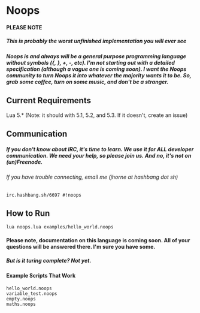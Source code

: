 Noops
=====

#### PLEASE NOTE
##### This is probably the worst unfinished implementation you will ever see

##### Noops is and always will be a general purpose programming language without symbols ({, }, +, -, etc). I'm not starting out with a detailed specification (although a vague one is coming soon). I want the Noops community to turn Noops it into whatever the majority wants it to be. So, grab some coffee, turn on some music, and don't be a stranger.

## Current Requirements
Lua 5.* (Note: it should with 5.1, 5.2, and 5.3. If it doesn't, create an issue)

## Communication
##### If you don't know about IRC, it's time to learn. We use it for ALL developer communication. We need your help, so please join us. And no, it's not on (un)Freenode.
###### If you have trouble connecting, email me (jhorne at hashbang dot sh)
```
irc.hashbang.sh/6697 #!noops
```

## How to Run
```
lua noops.lua examples/hello_world.noops
```

#### Please note, documentation on this language is coming soon. All of your questions will be answered there. I'm sure you have some.

##### But is it turing complete? Not yet.

#### Example Scripts That Work
```
hello_world.noops
variable_test.noops
empty.noops
maths.noops
```
